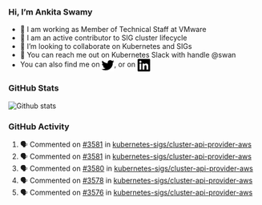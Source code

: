 ### Hi, I’m Ankita Swamy

- 💼 I am working as Member of Technical Staff at VMware
- 👀 I am an active contributor to SIG cluster lifecycle 
- 💞️ I’m looking to collaborate on Kubernetes and SIGs
- 💬 You can reach me out on Kubernetes Slack with handle @swan
- You can also find me on <a href="https://twitter.com/SwamyAnkita" target="blank"><img align="center" src="https://raw.githubusercontent.com/Ankitasw/Ankitasw/master/svg/twitter.svg" alt="Ankitasw" height="25" width="25" color="#1DA1f2" /></a>, or on <a href="https://www.linkedin.com/in/Ankitaswamy/" target="blank"><img align="center" src="https://raw.githubusercontent.com/Ankitasw/Ankitasw/master/svg/linkedin.svg" alt="Ankitasw" height="25" width="25" /></a>

### GitHub Stats
![Github stats](https://github-readme-stats.vercel.app/api?username=Ankitasw&count_private=true&show_icons=true&theme=tokyonight)

### GitHub Activity 
<!--START_SECTION:activity-->
1. 🗣 Commented on [#3581](https://github.com/kubernetes-sigs/cluster-api-provider-aws/issues/3581) in [kubernetes-sigs/cluster-api-provider-aws](https://github.com/kubernetes-sigs/cluster-api-provider-aws)
2. 🗣 Commented on [#3581](https://github.com/kubernetes-sigs/cluster-api-provider-aws/issues/3581) in [kubernetes-sigs/cluster-api-provider-aws](https://github.com/kubernetes-sigs/cluster-api-provider-aws)
3. 🗣 Commented on [#3580](https://github.com/kubernetes-sigs/cluster-api-provider-aws/issues/3580) in [kubernetes-sigs/cluster-api-provider-aws](https://github.com/kubernetes-sigs/cluster-api-provider-aws)
4. 🗣 Commented on [#3578](https://github.com/kubernetes-sigs/cluster-api-provider-aws/issues/3578) in [kubernetes-sigs/cluster-api-provider-aws](https://github.com/kubernetes-sigs/cluster-api-provider-aws)
5. 🗣 Commented on [#3576](https://github.com/kubernetes-sigs/cluster-api-provider-aws/issues/3576) in [kubernetes-sigs/cluster-api-provider-aws](https://github.com/kubernetes-sigs/cluster-api-provider-aws)
<!--END_SECTION:activity-->
